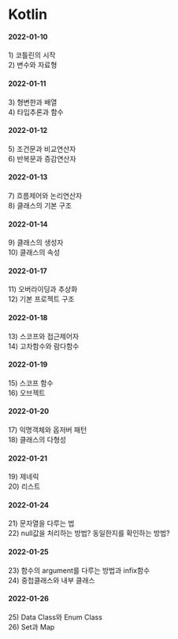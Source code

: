 # Kotlin
<h4>2022-01-10 <br/></h4>
1) 코틀린의 시작<br>
2) 변수와 자료형<br/>

<h4>2022-01-11 <br/></h4>
3) 형변한과 배열<br/>
4) 타입추론과 함수<br/>

<h4>2022-01-12 <br/></h4>
5) 조건문과 비교연산자<br/>
6) 반복문과 증감연산자<br/>

<h4>2022-01-13 <br/></h4>
7) 흐름제어와 논리연산자<br/>
8) 클래스의 기본 구조<br/>

<h4>2022-01-14 <br/></h4>
9) 클래스의 생성자<br/>
10) 클래스의 속성<br/>

<h4>2022-01-17 <br/></h4>
11) 오버라이딩과 추상화<br/>
12) 기본 프로젝트 구조<br/>

<h4>2022-01-18 <br/></h4>
13) 스코프와 접근제어자<br/>
14) 고차함수와 람다함수<br/>

<h4>2022-01-19 <br/></h4>
15) 스코프 함수<br/>
16) 오브젝트<br/>

<h4>2022-01-20 <br/></h4>
17) 익명객체와 옵저버 패턴<br/>
18) 클래스의 다형성<br/>

<h4>2022-01-21 <br/></h4>
19) 제네릭<br/>
20) 리스트<br/>

<h4>2022-01-24 <br/></h4>
21) 문자열을 다루는 법<br/>
22) null값을 처리하는 방법? 동일한지를 확인하는 방법?<br/>

<h4>2022-01-25 <br/></h4>
23) 함수의 argument를 다루는 방법과 infix함수<br/>
24) 중첩클래스와 내부 클래스<br/>

<h4>2022-01-26 <br/></h4>
25) Data Class와 Enum Class<br/>
26) Set과 Map<br/>
